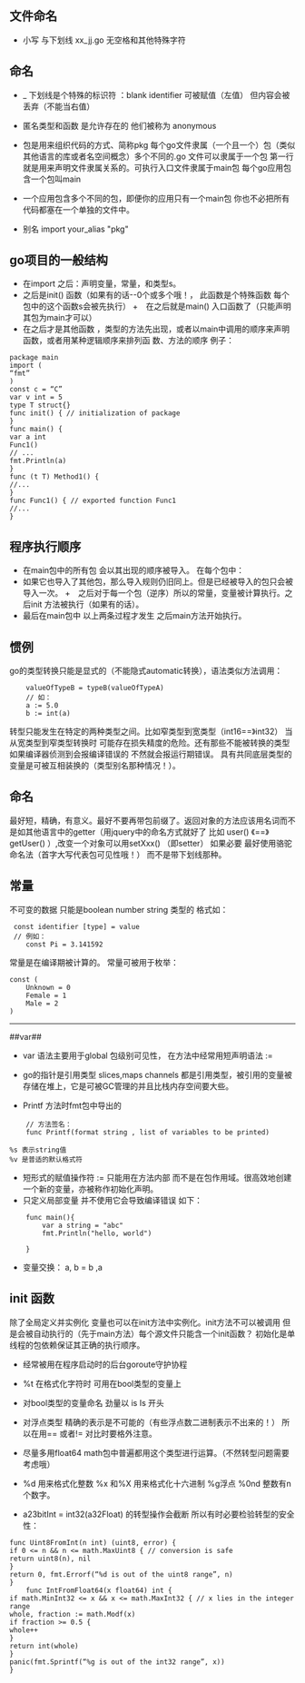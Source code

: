 
文件命名
-------------
+  小写 与下划线   xx_jj.go        无空格和其他特殊字符

命名
--------------
+  _ 下划线是个特殊的标识符  ：blank identifier  可被赋值（左值） 但内容会被丢弃（不能当右值）

+  匿名类型和函数 是允许存在的 他们被称为 anonymous

+ 包是用来组织代码的方式、简称pkg 每个go文件隶属（一个且一个）包（类似其他语言的库或者名空间概念）多个不同的.go 文件可以隶属于一个包 第一行就是用来声明文件隶属关系的。可执行入口文件隶属于main包 每个go应用包含一个包叫main

+ 一个应用包含多个不同的包，即便你的应用只有一个main包 你也不必把所有代码都塞在一个单独的文件中。
+ 别名 import  your_alias  "pkg"

go项目的一般结构
------------
+ 在import 之后：声明变量，常量，和类型s。
+ 之后是init() 函数（如果有的话--0个或多个哦！， 此函数是个特殊函数 每个包中的这个函数s会被先执行）
+　在之后就是main() 入口函数了（只能声明其包为main才可以）
+ 在之后才是其他函数 ，类型的方法先出现，或者以main中调用的顺序来声明函数，或者用某种逻辑顺序来排列函	数、方法的顺序
例子：
~~~
package main
import (
“fmt”
)
const c = “C”
var v int = 5
type T struct{}
func init() { // initialization of package
}
func main() {
var a int
Func1()
// ...
fmt.Println(a)
}
func (t T) Method1() {
//...
}
func Func1() { // exported function Func1
//...
}
~~~

程序执行顺序
-----------
+ 在main包中的所有包 会以其出现的顺序被导入。
在每个包中：
+ 如果它也导入了其他包，那么导入规则仍旧同上。但是已经被导入的包只会被导入一次。
+　之后对于每一个包（逆序）所以的常量，变量被计算执行。之后init 方法被执行（如果有的话）。
+ 最后在main包中 以上两条过程才发生 之后main方法开始执行。

惯例
------------
go的类型转换只能是显式的（不能隐式automatic转换），语法类似方法调用：
~~~
	valueOfTypeB = typeB(valueOfTypeA)
	// 如：
	a := 5.0
	b := int(a)
~~~
转型只能发生在特定的两种类型之间。比如窄类型到宽类型（int16==》int32） 当从宽类型到窄类型转换时
可能存在损失精度的危险。还有那些不能被转换的类型如果编译器侦测到会报编译错误的 不然就会报运行期错误。
具有共同底层类型的变量是可被互相装换的（类型别名那种情况！）。

命名
------
最好短，精确，有意义。最好不要再带包前缀了。返回对象的方法应该用名词而不是如其他语言中的getter（用jquery中的命名方式就好了 比如 user() 《==》getUser() ）,改变一个对象可以用setXxx() （即setter）
如果必要 最好使用骆驼命名法（首字大写代表包可见性哦！） 而不是带下划线那种。

常量
------------
不可变的数据   只能是boolean number string 类型的
格式如：
~~~
 const identifier [type] = value 
 // 例如：
	const Pi = 3.141592
~~~
常量是在编译期被计算的。
常量可被用于枚举：
~~~
const (
	Unknown = 0
	Female = 1
	Male = 2
)
~~~

-----
##var##
- var 语法主要用于global 包级别可见性， 在方法中经常用短声明语法 :=

-	go的指针是引用类型 slices,maps channels 都是引用类型，被引用的变量被存储在堆上，它是可被GC管理的并且比栈内存空间要大些。

-  Printf 方法时fmt包中导出的
~~~
	// 方法签名：
	func Printf(format string , list of variables to be printed)
~~~
	%s 表示string值
	%v 是普适的默认格式符
- 短形式的赋值操作符  := 只能用在方法内部 而不是在包作用域。很高效地创建一个新的变量，亦被称作初始化声明。
- 只定义局部变量	并不使用它会导致编译错误 如下：
~~~
	func main(){
		var	a string = "abc"
		fmt.Println("hello, world")
		 
	}
~~~
- 变量交换： a, b = b ,a 

init 函数
---------
除了全局定义并实例化 变量也可以在init方法中实例化。init方法不可以被调用 但是会被自动执行的（先于main方法）每个源文件只能含一个init函数？ 初始化是单线程的包依赖保证其正确的执行顺序。
- 经常被用在程序启动时的后台goroute守护协程
- %t 在格式化字符时 可用在bool类型的变量上 
- 对bool类型的变量命名  劲量以 is Is 开头
- 对浮点类型 精确的表示是不可能的（有些浮点数二进制表示不出来的！） 所以在用== 或者!= 对比时要格外注意。
- 尽量多用float64 math包中普遍都用这个类型进行运算。（不然转型问题需要考虑哦）
- %d 用来格式化整数 %x 和%X 用来格式化十六进制 %g浮点
	%0nd 整数有n个数字。
	
- a23bitInt = int32(a32Float)	的转型操作会截断 所以有时必要检验转型的安全性：
~~~
func Uint8FromInt(n int) (uint8, error) {
if 0 <= n && n <= math.MaxUint8 { // conversion is safe
return uint8(n), nil
}
return 0, fmt.Errorf(“%d is out of the uint8 range”, n)
}
	func IntFromFloat64(x float64) int {
if math.MinInt32 <= x && x <= math.MaxInt32 { // x lies in the integer range
whole, fraction := math.Modf(x)
if fraction >= 0.5 {
whole++
}
return int(whole)
}
panic(fmt.Sprintf(“%g is out of the int32 range”, x))
}
~~~


